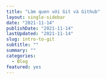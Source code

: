 ```yaml
---
title: "Làm quen với Git và Github"
layout: single-sidebar
date: "2021-11-14"
publishDate: "2021-11-14"
lastUpdated: "2021-11-14"
slug: intro-to-git
subtitle: ""
summary: ""
categories:
  - Blog
featured: yes
---
```

